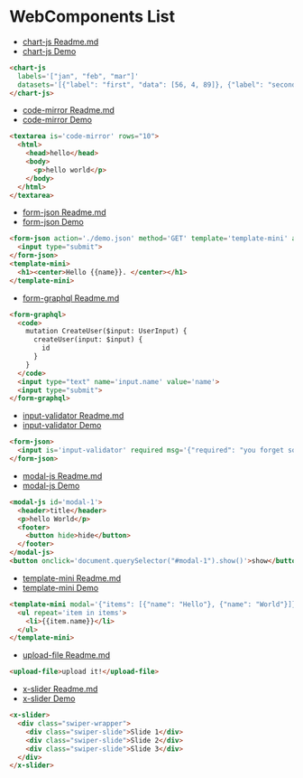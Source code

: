 # WebComponents List
* [chart-js Readme.md](https://github.com/zhoukekestar/webcomponents/tree/master/components/chart-js)
* [chart-js Demo](https://zhoukekestar.github.io/webcomponents/components/chart-js/demo.html)
```html
<chart-js
  labels='["jan", "feb", "mar"]'
  datasets='[{"label": "first", "data": [56, 4, 89]}, {"label": "second", "data": [89, 60, 12]}]'>
</chart-js>
```

* [code-mirror Readme.md](https://github.com/zhoukekestar/webcomponents/tree/master/components/code-mirror)
* [code-mirror Demo](https://zhoukekestar.github.io/webcomponents/components/code-mirror/demo.html)
```html
<textarea is='code-mirror' rows="10">
  <html>
    <head>hello</head>
    <body>
      <p>hello world</p>
    </body>
  </html>
</textarea>
```

* [form-json Readme.md](https://github.com/zhoukekestar/webcomponents/tree/master/components/form-json)
* [form-json Demo](https://zhoukekestar.github.io/webcomponents/components/form-json/demo.html)
```html
<form-json action='./demo.json' method='GET' template='template-mini' auto>
  <input type="submit">
</form-json>
<template-mini>
  <h1><center>Hello {{name}}. </center></h1>
</template-mini>
```

* [form-graphql Readme.md](https://github.com/zhoukekestar/webcomponents/tree/master/components/form-graphql)
```html
<form-graphql>
  <code>
    mutation CreateUser($input: UserInput) {
      createUser(input: $input) {
        id
      }
    }
  </code>
  <input type="text" name='input.name' value='name'>
  <input type="submit">
</form-graphql>
```

* [input-validator Readme.md](https://github.com/zhoukekestar/webcomponents/tree/master/components/input-validator)
* [input-validator Demo](https://zhoukekestar.github.io/webcomponents/components/input-validator/demo.html)
```html
<form-json>
  <input is='input-validator' required msg='{"required": "you forget somthing!"}'>
</form-json>
```

<!--
* [hello-world](https://zhoukekestar.github.io/webcomponents/components/hello-world/demo.html)
* [hello-world-v1](https://zhoukekestar.github.io/webcomponents/components/hello-world-v1/demo.html), Your Chrome version should be [greater than 54](http://caniuse.com/#search=Custom%20Elements%20v1) as the demo use [Custom Elements v1](https://developers.google.com/web/fundamentals/getting-started/primers/customelements)
-->

* [modal-js Readme.md](https://github.com/zhoukekestar/webcomponents/tree/master/components/modal-js)
* [modal-js Demo](https://zhoukekestar.github.io/webcomponents/components/modal-js/demo.html)
```html
<modal-js id='modal-1'>
  <header>title</header>
  <p>hello World</p>
  <footer>
    <button hide>hide</button>
  </footer>
</modal-js>
<button onclick='document.querySelector("#modal-1").show()'>show</button>
```

* [template-mini Readme.md](https://github.com/zhoukekestar/webcomponents/tree/master/components/template-mini)
* [template-mini Demo](https://zhoukekestar.github.io/webcomponents/components/template-mini/demo.html)
```html
<template-mini modal='{"items": [{"name": "Hello"}, {"name": "World"}]}'>
  <ul repeat='item in items'>
    <li>{{item.name}}</li>
  </ul>
</template-mini>
```
<!-- * [template-vue](https://zhoukekestar.github.io/webcomponents/components/template-vue/demo.html) -->


* [upload-file Readme.md](https://github.com/zhoukekestar/webcomponents/tree/master/components/upload-file)
<!--* [upload-file Demo](https://zhoukekestar.github.io/webcomponents/components/upload-file/demo.html)-->
```html
<upload-file>upload it!</upload-file>
```

* [x-slider Readme.md](https://github.com/zhoukekestar/webcomponents/tree/master/components/x-slider)
* [x-slider Demo](https://zhoukekestar.github.io/webcomponents/components/x-slider/demo.html)
```html
<x-slider>
  <div class="swiper-wrapper">
    <div class="swiper-slide">Slide 1</div>
    <div class="swiper-slide">Slide 2</div>
    <div class="swiper-slide">Slide 3</div>
  </div>
</x-slider>
```
